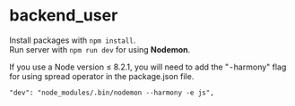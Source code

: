 # backend_user
Install packages with `npm install`.  
Run server with `npm run dev` for using **Nodemon**.

If you use a Node version ≤ 8.2.1, you will need to add the " - harmony" flag for using spread operator in the package.json file.

`"dev": "node_modules/.bin/nodemon --harmony -e js",`
